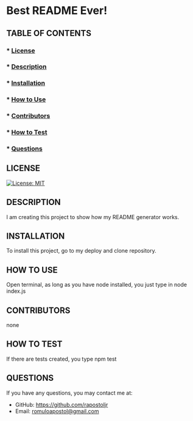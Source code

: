 
  # Best README Ever!

  ## TABLE OF CONTENTS
  ### * [License](#licenses)
  ### * [Description](#description)
  ### * [Installation](#installation)
  ### * [How to Use](#how-to-use)
  ### * [Contributors](#contributors)
  ### * [How to Test](#how-to-test)
  ### * [Questions](#questions)

  ## LICENSE
  [![License: MIT](https://img.shields.io/badge/License-MIT-yellow.svg)](https://opensource.org/licenses/ISC)

  ## DESCRIPTION
  I am creating this project to show how my README generator works.

  ## INSTALLATION
  To install this project, go to my deploy and clone repository.

  ## HOW TO USE
  Open terminal, as long as you have node installed, you just type in node index.js
  
  ## CONTRIBUTORS
  none

  ## HOW TO TEST
  If there are tests created, you type npm test

  ## QUESTIONS
  If you have any questions, you may contact me at:
  * GitHub: https://github.com/rapostoljr
  * Email: romuloapostol@gmail.com
